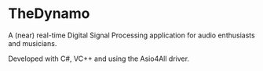 # TheDynamo
A (near) real-time Digital Signal Processing application for audio enthusiasts and musicians.

Developed with C#, VC++ and using the Asio4All driver.